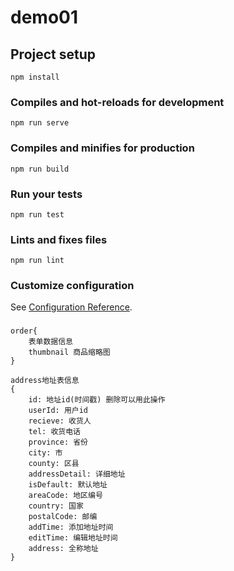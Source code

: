 # demo01

## Project setup
```
npm install
```

### Compiles and hot-reloads for development
```
npm run serve
```

### Compiles and minifies for production
```
npm run build
```

### Run your tests
```
npm run test
```

### Lints and fixes files
```
npm run lint
```

### Customize configuration
See [Configuration Reference](https://cli.vuejs.org/config/).

###
```
order{
	表单数据信息
	thumbnail 商品缩略图
}

address地址表信息
{
	id: 地址id(时间戳) 删除可以用此操作
	userId: 用户id
	recieve: 收货人
	tel: 收货电话
	province: 省份
	city: 市
	county: 区县
	addressDetail: 详细地址
	isDefault: 默认地址
	areaCode: 地区编号
	country: 国家
	postalCode: 邮编
	addTime: 添加地址时间
	editTime: 编辑地址时间
	address: 全称地址
}
```